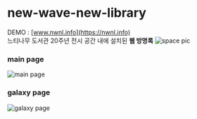 # new-wave-new-library
 DEMO : [www.nwnl.info](https://nwnl.info) <br/>
 느티나무 도서관 20주년 전시 공간 내에 설치된 **웹 방명록**
![space pic](https://nwnl.info/img/space.JPG)

### main page 
![main page](https://nwnl.info/img/index.JPG)

### galaxy page
![galaxy page](https://nwnl.info/img/galaxy.JPG)